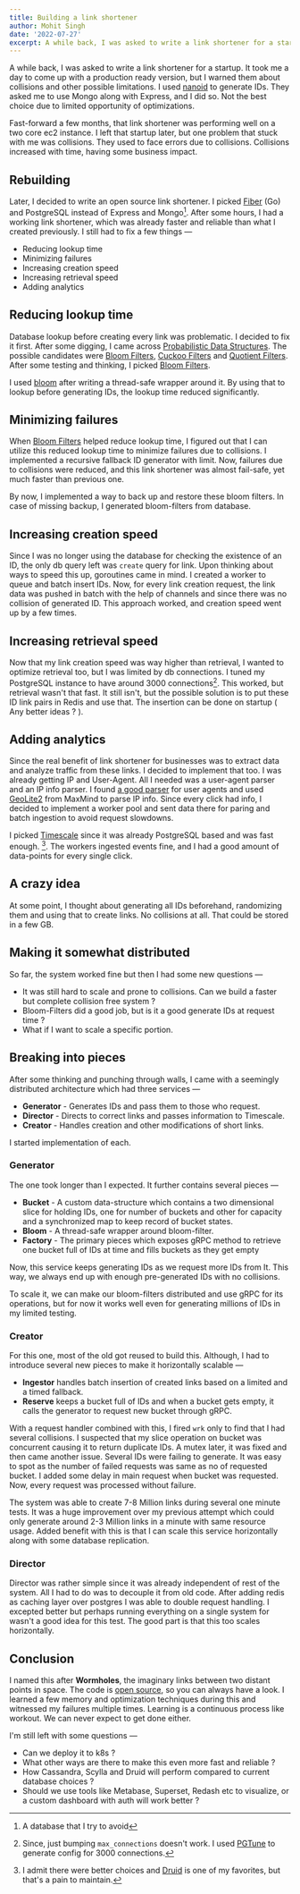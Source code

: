 ```yaml
---
title: Building a link shortener
author: Mohit Singh
date: '2022-07-27'
excerpt: A while back, I was asked to write a link shortener for a startup. It took me a day to come up with a production ready version but I warned them about collisions and other possible limitations.
---
```


A while back, I was asked to write a link shortener for a startup. It took me a day to come up with a production ready version, but I warned them about collisions and other possible limitations. I used [nanoid][nanoid] to generate IDs. They asked me to use Mongo along with Express, and I did so. Not the best choice due to limited opportunity of optimizations.

Fast-forward a few months, that link shortener was performing well on a two core ec2 instance. I left that startup later, but one problem that stuck with me was collisions. They used to face errors due to collisions. Collisions increased with time, having some business impact.

## Rebuilding

Later, I decided to write an open source link shortener. I picked [Fiber][fiber] (Go) and PostgreSQL instead of Express and Mongo[^1]. After some hours, I had a working link shortener, which was already faster and reliable than what I created previously. I still had to fix a few things &mdash;

- Reducing lookup time
- Minimizing failures
- Increasing creation speed
- Increasing retrieval speed
- Adding analytics

## Reducing lookup time

Database lookup before creating every link was problematic. I decided to fix it first. After some digging, I came across [Probabilistic Data Structures][pds]. The possible candidates were [Bloom Filters][bf], [Cuckoo Filters][cf] and [Quotient Filters][qf]. After some testing and thinking, I picked [Bloom Filters][bf].

I used [bloom][bloom] after writing a thread-safe wrapper around it. By using that to lookup before generating IDs, the lookup time reduced significantly.

## Minimizing failures

When [Bloom Filters][bf] helped reduce lookup time, I figured out that I can utilize this reduced lookup time to minimize failures due to collisions. I implemented a recursive fallback ID generator with limit. Now, failures due to collisions were reduced, and this link shortener was almost fail-safe, yet much faster than previous one.

By now, I implemented a way to back up and restore these bloom filters. In case of missing backup, I generated bloom-filters from database.

## Increasing creation speed

Since I was no longer using the database for checking the existence of an ID, the only db query left was `create` query for link. Upon thinking about ways to speed this up, goroutines came in mind. I created a worker to queue and batch insert IDs. Now, for every link creation request, the link data was pushed in batch with the help of channels and since there was no collision of generated ID. This approach worked, and creation speed went up by a few times.

## Increasing retrieval speed

Now that my link creation speed was way higher than retrieval, I wanted to optimize retrieval too, but I was limited by db connections. I tuned my PostgreSQL instance to have around 3000 connections[^2]. This worked, but retrieval wasn't that fast. It still isn't, but the possible solution is to put these ID link pairs in Redis and use that. The insertion can be done on startup ( Any better ideas ? ).

## Adding analytics

Since the real benefit of link shortener for businesses was to extract data and analyze traffic from these links. I decided to implement that too. I was already getting IP and User-Agent. All I needed was a user-agent parser and an IP info parser. I found [a good parser][ua] for user agents and used [GeoLite2][geolite2] from MaxMind to parse IP info. Since every click had info, I decided to implement a worker pool and sent data there for paring and batch ingestion to avoid request slowdowns.

I picked [Timescale][ts] since it was already PostgreSQL based and was fast enough. [^3]. The workers ingested events fine, and I had a good amount of data-points for every single click.

## A crazy idea

At some point, I thought about generating all IDs beforehand, randomizing them and using that to create links. No collisions at all. That could be stored in a few GB.

## Making it somewhat distributed

So far, the system worked fine but then I had some new questions &mdash;

- It was still hard to scale and prone to collisions. Can we build a faster but complete collision free system ?
- Bloom-Filters did a good job, but is it a good generate IDs at request time ?
- What if I want to scale a specific portion.

## Breaking into pieces

After some thinking and punching through walls, I came with a seemingly distributed architecture which had three services &mdash;

- **Generator** - Generates IDs and pass them to those who request.
- **Director** - Directs to correct links and passes information to Timescale.
- **Creator** - Handles creation and other modifications of short links.

I started implementation of each.

### Generator

The one took longer than I expected. It further contains several pieces &mdash;

- **Bucket** - A custom data-structure which contains a two dimensional slice for holding IDs, one for number of buckets and other for capacity and a synchronized map to keep record of bucket states.
- **Bloom** - A thread-safe wrapper around bloom-filter.
- **Factory** - The primary pieces which exposes gRPC method to retrieve one bucket full of IDs at time and fills buckets as they get empty

Now, this service keeps generating IDs as we request more IDs from It. This way, we always end up with enough pre-generated IDs with no collisions.

To scale it, we can make our bloom-filters distributed and use gRPC for its operations, but for now it works well even for generating millions of IDs in my limited testing.

### Creator

For this one, most of the old got reused to build this. Although, I had to introduce several new pieces to make it horizontally scalable &mdash;

- **Ingestor** handles batch insertion of created links based on a limited and a timed fallback.
- **Reserve** keeps a bucket full of IDs and when a bucket gets empty, it calls the generator to request new bucket through gRPC.

With a request handler combined with this, I fired `wrk` only to find that I had several collisions. I suspected that my slice operation on bucket was concurrent causing it to return duplicate IDs. A mutex later, it was fixed and then came another issue. Several IDs were failing to generate. It was easy to spot as the number of failed requests was same as no of requested bucket. I added some delay in main request when bucket was requested. Now, every request was processed without failure.

The system was able to create 7-8 Million links during several one minute tests. It was a huge improvement over my previous attempt which could only generate around 2-3 Million links in a minute with same resource usage. Added benefit with this is that I can scale this service horizontally along with some database replication.

### Director

Director was rather simple since it was already independent of rest of the system. All I had to do was to decouple it from old code. After adding redis as caching layer over postgres I was able to double request handling. I excepted better but perhaps running everything on a single system for wasn't a good idea for this test. The good part is that this too scales horizontally.

## Conclusion

I named this after **Wormholes**, the imaginary links between two distant points in space. The code is [open source](https://github.com/mohitsinghs/wormholes), so you can always have a look. I learned a few memory and optimization techniques during this and witnessed my failures multiple times. Learning is a continuous process like workout. We can never expect to get done either.

I'm still left with some questions &mdash;

- Can we deploy it to k8s ?
- What other ways are there to make this even more fast and reliable ?
- How Cassandra, Scylla and Druid will perform compared to current database choices ?
- Should we use tools like Metabase, Superset, Redash etc to visualize, or a custom dashboard with auth will work better ?

[nanoid]: https://github.com/ai/nanoid
[fiber]: https://github.com/gofiber/fiber
[pds]: https://en.wikipedia.org/wiki/Category:Probabilistic_data_structures
[bf]: https://en.wikipedia.org/wiki/Bloom_filter
[cf]: https://en.wikipedia.org/wiki/Cuckoo_filter
[qf]: https://en.wikipedia.org/wiki/Quotient_filter
[dablooms]: https://github.com/bitly/dablooms
[bloom]: https://github.com/bits-and-blooms/bloom
[pgtune]: https://pgtune.leopard.in.ua/
[ua]: https://github.com/mssola/user_agent
[geolite2]: https://dev.maxmind.com/geoip/geoip2/geolite2/
[ts]: https://github.com/timescale/timescaledb
[druid]: https://github.com/apache/druid

[^1]: A database that I try to avoid
[^2]: Since, just bumping `max_connections` doesn't work. I used [PGTune][pgtune] to generate config for 3000 connections.
[^3]: I admit there were better choices and [Druid][druid] is one of my favorites, but that's a pain to maintain.
